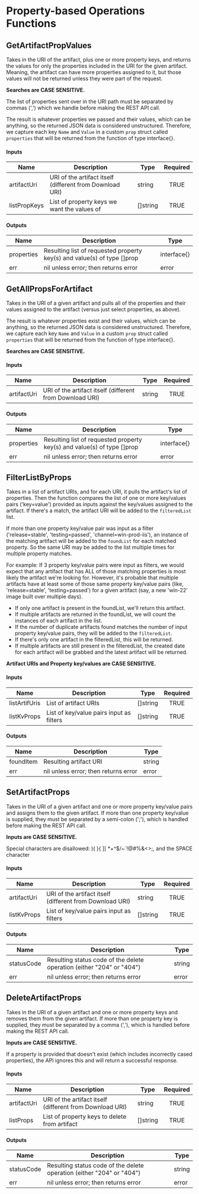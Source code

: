 # Property-based Operations Functions

## GetArtifactPropValues
Takes in the URI of the artifact, plus one or more property keys, and returns the values for only the properties included in the URI for the given artifact. Meaning, the artifact can have more properties assigned to it, but those values will not be returned unless they were part of the request.

**Searches are CASE SENSITIVE.**

The list of properties sent over in the URI path must be separated by commas (',') which we handle before making the REST API call.

The result is whatever properties we passed and their values, which can be anything, so the returned JSON data is considered unstructured. Therefore, we capture each key `Name` and `Value` in a custom `prop` struct called `properties` that will be returned from the function of type interface{}.

#### Inputs
| Name          | Description                                              | Type      | Required |
|---------------|----------------------------------------------------------|-----------|:--------:|
| artifactUri   | URI of the artifact itself (different from Download URI) | string    | TRUE     |
| listPropKeys  | List of property keys we want the values of              | []string  | TRUE     |

#### Outputs
| Name       | Description                                                             | Type        |
|------------|-------------------------------------------------------------------------|-------------|
| properties | Resulting list of requested property key(s) and value(s) of type []prop | interface{} |
| err        | nil unless error; then returns error                                    | error       |


## GetAllPropsForArtifact
Takes in the URI of a given artifact and pulls all of the properties and their values assigned to the artifact (versus just select properties, as above).

The result is whatever properties exist and their values, which can be anything, so the returned JSON data is considered unstructured. Therefore, we capture each key `Name` and `Value` in a custom `prop` struct called `properties` that will be returned from the function of type interface{}.

**Searches are CASE SENSITIVE.**

#### Inputs
| Name          | Description                                              | Type      | Required |
|---------------|----------------------------------------------------------|-----------|:--------:|
| artifactUri   | URI of the artifact itself (different from Download URI) | string    | TRUE     |

#### Outputs
| Name       | Description                                                             | Type        |
|------------|-------------------------------------------------------------------------|-------------|
| properties | Resulting list of requested property key(s) and value(s) of type []prop | interface{} |
| err        | nil unless error; then returns error                                    | error       |


## FilterListByProps
Takes in a list of artifact URIs, and for each URI, it pulls the artifact's list of properties. Then the function compares the list of one or more key/values pairs ('key=value') provided as inputs against the key/values assigned to the artifact. If there's a match, the artifact URI will be added to the `filteredList` list. 

If more than one property key/value pair was input as a filter ('release=stable', 'testing=passed', 'channel=win-prod-iis'), an instance of the matching artifact will be added to the `foundList` for each matched property. So the same URI may be added to the list multiple times for multiple property matches.

For example: If 3 property key/value pairs were input as filters, we would expect that any artifact that has ALL of those matching properties is most likely the artifact we're looking for. However, it's probable that multiple artifacts have at least some of those same property key/value pairs (like, 'release=stable', 'testing=passed') for a given artifact (say, a new 'win-22' image built over multiple days).

- If only one artifact is present in the foundList, we'll return this artifact.
- If multiple artifacts are returned in the foundList, we will count the instances of each artifact in the list. 
- If the number of duplicate artifacts found matches the number of input property key/value pairs, they will be added to the `filteredList`. 
- If there's only one artifact in the filteredList, this will be returned. 
- If multiple artifacts are still present in the filteredList, the created date for each artifact will be grabbed and the latest artifact will be returned.

**Artifact URIs and Property key/values are CASE SENSITIVE.**

#### Inputs
| Name          | Description                               | Type      | Required |
|---------------|-------------------------------------------|-----------|:--------:|
| listArtifUris | List of artifact URIs                     | []string  | TRUE     |
| listKvProps   | List of key/value pairs input as filters  | []string  | TRUE     |

#### Outputs
| Name       | Description                           | Type    |
|------------|---------------------------------------|---------|
| foundItem  | Resulting artifact URI                | string  |
| err        | nil unless error; then returns error  | error   |


## SetArtifactProps
Takes in the URI of a given artifact and one or more property key/value pairs and assigns them to the given artifact. If more than one property key/value is supplied, they must be separated by a semi-colon 
(';'), which is handled before making the REST API call.

**Inputs are CASE SENSITIVE.**

Special characters are disallowed: 	)( }{ ][ *+^$\/~`!@#%&<>;, and the SPACE character

#### Inputs
| Name          | Description                                              | Type      | Required |
|---------------|----------------------------------------------------------|-----------|:--------:|
| artifactUri   | URI of the artifact itself (different from Download URI) | string    | TRUE     |
| listKvProps   | List of key/value pairs input as filters                 | []string  | TRUE     |

#### Outputs
| Name        | Description                                                           | Type     |
|-------------|-----------------------------------------------------------------------|----------|
| statusCode  | Resulting status code of the delete operation (either "204" or "404") | string   |
| err         | nil unless error; then returns error                                  | error    |


## DeleteArtifactProps
Takes in the URI of a given artifact and one or more property keys and removes them from the given artifact. If more than one property key is supplied, they must be separated by a comma (','), which is handled before making the REST API call.

**Inputs are CASE SENSITIVE.**

If a property is provided that doesn't exist (which includes incorrectly cased properties), the API ignores this and will return a successful response.

#### Inputs
| Name          | Description                                              | Type      | Required |
|---------------|----------------------------------------------------------|-----------|:--------:|
| artifactUri   | URI of the artifact itself (different from Download URI) | string    | TRUE     |
| listProps     | List of property keys to delete from artifact            | []string  | TRUE     |

#### Outputs
| Name        | Description                                                           | Type     |
|-------------|-----------------------------------------------------------------------|----------|
| statusCode  | Resulting status code of the delete operation (either "204" or "404") | string   |
| err         | nil unless error; then returns error                                  | error    |